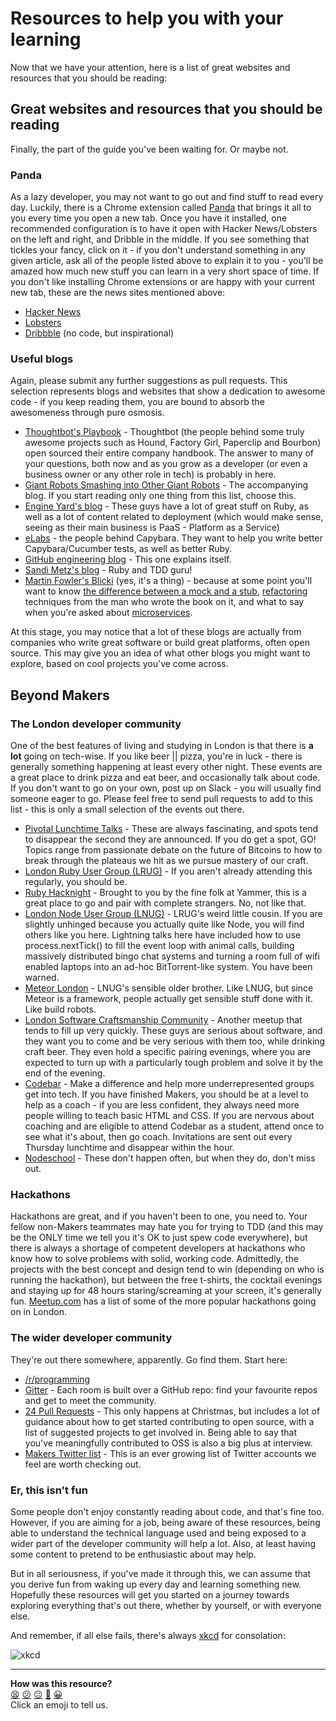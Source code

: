 # Resources to help you with your learning

Now that we have your attention, here is a list of great websites and resources that you should be reading:

## Great websites and resources that you should be reading

Finally, the part of the guide you've been waiting for. Or maybe not.

### Panda

As a lazy developer, you may not want to go out and find stuff to read every day. Luckily, there is a Chrome extension called [Panda](https://chrome.google.com/webstore/detail/panda-4-news-inspiration/haafibkemckmbknhfkiiniobjpgkebko?utm_source=gmail) that brings it all to you every time you open a new tab. Once you have it installed, one recommended configuration is to have it open with Hacker News/Lobsters on the left and right, and Dribble in the middle. If you see something that tickles your fancy, click on it - if you don't understand something in any given article, ask all of the people listed above to explain it to you - you'll be amazed how much new stuff you can learn in a very short space of time. If you don't like installing Chrome extensions or are happy with your current new tab, these are the news sites mentioned above:

- [Hacker News](https://news.ycombinator.com/)
- [Lobsters](https://lobste.rs/)
- [Dribbble](https://dribbble.com/) (no code, but inspirational)

### Useful blogs

Again, please submit any further suggestions as pull requests. This selection represents blogs and websites that show a dedication to awesome code - if you keep reading them, you are bound to absorb the awesomeness through pure osmosis.

- [Thoughtbot's Playbook](http://playbook.thoughtbot.com/) - Thoughtbot (the people behind some truly awesome projects such as Hound, Factory Girl, Paperclip and Bourbon) open sourced their entire company handbook. The answer to many of your questions, both now and as you grow as a developer (or even a business owner or any other role in tech) is probably in here.
- [Giant Robots Smashing into Other Giant Robots](http://robots.thoughtbot.com/) - The accompanying blog. If you start reading only one thing from this list, choose this.
- [Engine Yard's blog](http://blog.engineyard.com/) - These guys have a lot of great stuff on Ruby, as well as a lot of content related to deployment (which would make sense, seeing as their main business is PaaS - Platform as a Service)
- [eLabs](http://elabs.se/) - the people behind Capybara. They want to help you write better Capybara/Cucumber tests, as well as better Ruby.
- [GitHub engineering blog](https://github.com/blog/category/engineering) - This one explains itself.
- [Sandi Metz's blog](http://www.sandimetz.com/blog/) - Ruby and TDD guru!
- [Martin Fowler's Blicki](http://martinfowler.com/) (yes, it's a thing) - because at some point you'll want to know [the difference between a mock and a stub](http://martinfowler.com/articles/mocksArentStubs.html),  [refactoring](http://refactoring.com/catalog/) techniques from the man who wrote the book on it, and what to say when you're asked about [microservices](http://martinfowler.com/articles/microservices.html).

At this stage, you may notice that a lot of these blogs are actually from companies who write great software or build great platforms, often open source. This may give you an idea of what other blogs you might want to explore, based on cool projects you've come across.

## Beyond Makers

### The London developer community

One of the best features of living and studying in London is that there is **a lot** going on tech-wise. If you like beer || pizza, you're in luck - there is generally something happening at least every other night. These events are a great place to drink pizza and eat beer, and occasionally talk about code. If you don't want to go on your own, post up on Slack - you will usually find someone eager to go. Please feel free to send pull requests to add to this list - this is only a small selection of the events out there.

- [Pivotal Lunchtime Talks](http://www.meetup.com/Pivotal-London-Talks/) - These are always fascinating, and spots tend to disappear the second they are announced. If you do get a spot, GO! Topics range from passionate debate on the future of Bitcoins to how to break through the plateaus we hit as we pursue mastery of our craft.
- [London Ruby User Group (LRUG)](http://lrug.org/) - If you aren't already attending this regularly, you should be.
- [Ruby Hacknight](http://www.meetup.com/ruby-hacknight-london/) - Brought to you by the fine folk at Yammer, this is a great place to go and pair with complete strangers. No, not like that.
- [London Node User Group (LNUG)](http://lnug.org/) - LRUG's weird little cousin. If you are slightly unhinged because you actually quite like Node, you will find others like you here. Lightning talks here have included how to use process.nextTick() to fill the event loop with animal calls, building massively distributed bingo chat systems and turning a room full of wifi enabled laptops into an ad-hoc BitTorrent-like system. You have been warned.
- [Meteor London](http://www.meetup.com/Meteor-London/) - LNUG's sensible older brother. Like LNUG, but since Meteor is a framework, people actually get sensible stuff done with it. Like build robots.
- [London Software Craftsmanship Community](http://www.meetup.com/london-software-craftsmanship/) - Another meetup that tends to fill up very quickly. These guys are serious about software, and they want you to come and be very serious with them too, while drinking craft beer. They even hold a specific pairing evenings, where you are expected to turn up with a particularly tough problem and solve it by the end of the evening.
- [Codebar](http://codebar.io) - Make a difference and help more underrepresented groups get into tech. If you have finished Makers, you should be at a level to help as a coach - if you are less confident, they always need more people willing to teach basic HTML and CSS. If you are nervous about coaching and are eligible to attend Codebar as a student, attend once to see what it's about, then go coach. Invitations are sent out every Thursday lunchtime and disappear within the hour.
- [Nodeschool](http://nodeschool.io) - These don't happen often, but when they do, don't miss out.

### Hackathons

Hackathons are great, and if you haven't been to one, you need to. Your fellow non-Makers teammates may hate you for trying to TDD (and this may be the ONLY time we tell you it's OK to just spew code everywhere), but there is always a shortage of competent developers at hackathons who know how to solve problems with solid, working code. Admittedly, the projects with the best concept and design tend to win (depending on who is running the hackathon), but between the free t-shirts, the cocktail evenings and staying up for 48 hours staring/screaming at your screen, it's generally fun. [Meetup.com](http://www.meetup.com/UK-Hackathons-and-Jams/) has a list of some of the more popular hackathons going on in London.

### The wider developer community

They're out there somewhere, apparently. Go find them. Start here:

- [/r/programming](http://www.reddit.com/r/programming)
- [Gitter](http://gitter.im) - Each room is built over a GitHub repo: find your favourite repos and get to meet the community.
- [24 Pull Requests](http://24pullrequests.com/) - This only happens at Christmas, but includes a lot of guidance about how to get started contributing to open source, with a list of suggested projects to get involved in. Being able to say that you've meaningfully contributed to OSS is also a big plus at interview.
- [Makers Twitter list](https://twitter.com/makersacademy/lists/coolcode) - This is an ever growing list of Twitter accounts we feel are worth checking out.

### Er, this isn't fun

Some people don't enjoy constantly reading about code, and that's fine too. However, if you are aiming for a job, being aware of these resources, being able to understand the technical language used and being exposed to a wider part of the developer community will help a lot. Also, at least having some content to pretend to be enthusiastic about may help.

But in all seriousness, if you've made it through this, we can assume that you derive fun from waking up every day and learning something new. Hopefully these resources will get you started on a journey towards exploring everything that's out there, whether by yourself, or with everyone else.

And remember, if all else fails, there's always [xkcd](http://xkcd.com/) for consolation:

![xkcd](http://imgs.xkcd.com/comics/computer_problems.png)

<!-- BEGIN GENERATED SECTION DO NOT EDIT -->

---

**How was this resource?**  
[😫](https://airtable.com/shrUJ3t7KLMqVRFKR?prefill_Repository=course&prefill_File=pills/resources.md&prefill_Sentiment=😫) [😕](https://airtable.com/shrUJ3t7KLMqVRFKR?prefill_Repository=course&prefill_File=pills/resources.md&prefill_Sentiment=😕) [😐](https://airtable.com/shrUJ3t7KLMqVRFKR?prefill_Repository=course&prefill_File=pills/resources.md&prefill_Sentiment=😐) [🙂](https://airtable.com/shrUJ3t7KLMqVRFKR?prefill_Repository=course&prefill_File=pills/resources.md&prefill_Sentiment=🙂) [😀](https://airtable.com/shrUJ3t7KLMqVRFKR?prefill_Repository=course&prefill_File=pills/resources.md&prefill_Sentiment=😀)  
Click an emoji to tell us.

<!-- END GENERATED SECTION DO NOT EDIT -->
